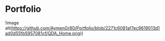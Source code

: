 # Portfolio

!image alt(https://github.com/AymenGr80/Portfolio/blob/2271c6081af7ec9619013d1ad0d55fb5957081cf/QDA_Home.png))

